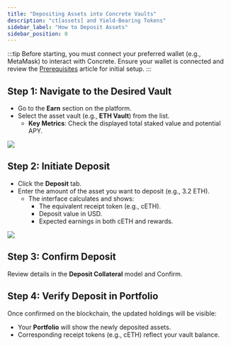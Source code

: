```yaml
---
title: "Depositing Assets into Concrete Vaults"
description: "ct[assets] and Yield-Bearing Tokens"
sidebar_label: "How to Deposit Assets"
sidebar_position: 0
---
```


:::tip
Before starting, you must connect your preferred wallet (e.g., MetaMask) to interact with Concrete. Ensure your wallet is connected and review the [Prerequisites](../Overview/prerequisites) article for initial setup.
:::

## Step 1: Navigate to the Desired Vault

- Go to the **Earn** section on the platform.
- Select the asset vault (e.g., **ETH Vault**) from the list.
   - **Key Metrics**: Check the displayed total staked value and potential APY.

![](/img/earn-3.png)

## Step 2: Initiate Deposit

- Click the **Deposit** tab.
- Enter the amount of the asset you want to deposit (e.g., 3.2 ETH).
   - The interface calculates and shows:
     - The equivalent receipt token (e.g., cETH).
     - Deposit value in USD.
     - Expected earnings in both cETH and rewards.

![](/img/earn-4.png)

## Step 3: Confirm Deposit

Review details in the **Deposit Collateral** model and Confirm.

## Step 4: Verify Deposit in Portfolio

Once confirmed on the blockchain, the updated holdings will be visible:
  - Your **Portfolio** will show the newly deposited assets.
  - Corresponding receipt tokens (e.g., cETH) reflect your vault balance.
